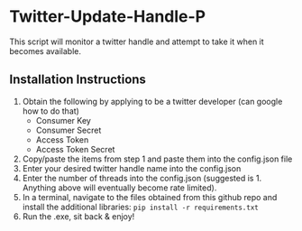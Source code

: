 # Twitter-Update-Handle-P
This script will monitor a twitter handle and attempt to take it when it becomes available.

## Installation Instructions
1. Obtain the following by applying to be a twitter developer (can google how to do that)
    - Consumer Key
    - Consumer Secret
    - Access Token
    - Access Token Secret
2. Copy/paste the items from step 1 and paste them into the config.json file 
3. Enter your desired twitter handle name into the config.json
4. Enter the number of threads into the config.json (suggested is 1. Anything above will eventually become rate limited).
3. In a terminal, navigate to the files obtained from this github repo and install the additional libraries: `pip install -r requirements.txt`
4. Run the .exe, sit back & enjoy!
